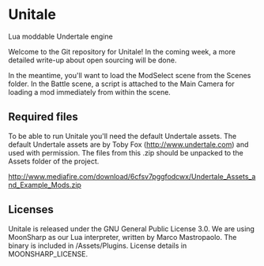 # Unitale 

Lua moddable Undertale engine

Welcome to the Git repository for Unitale! In the coming week, a more detailed write-up about open sourcing will be done.

In the meantime, you'll want to load the ModSelect scene from the Scenes folder. In the Battle scene, a script is attached to the Main Camera for loading a mod immediately from within the scene.

## Required files

To be able to run Unitale you'll need the default Undertale assets. The default Undertale assets are by Toby Fox (http://www.undertale.com) and used with permission.
The files from this .zip should be unpacked to the Assets folder of the project.

http://www.mediafire.com/download/6cfsv7pggfodcwx/Undertale_Assets_and_Example_Mods.zip

## Licenses

Unitale is released under the GNU General Public License 3.0.
We are using MoonSharp as our Lua interpreter, written by Marco Mastropaolo. The binary is included in /Assets/Plugins. License details in MOONSHARP_LICENSE.
